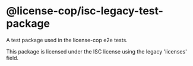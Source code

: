 # @license-cop/isc-legacy-test-package

A test package used in the license-cop e2e tests.

This package is licensed under the ISC license using the legacy 'licenses' field.
